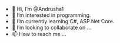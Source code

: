 - 👋 Hi, I’m @Andrusha1
- 👀 I’m interested in programming.
- 🌱 I’m currently learning C#, ASP.Net Core.
- 💞️ I’m looking to collaborate on ...
- 📫 How to reach me ...

<!---
Andrusha1/Andrusha1 is a ✨ special ✨ repository because its `README.md` (this file) appears on your GitHub profile.
You can click the Preview link to take a look at your changes.
--->
